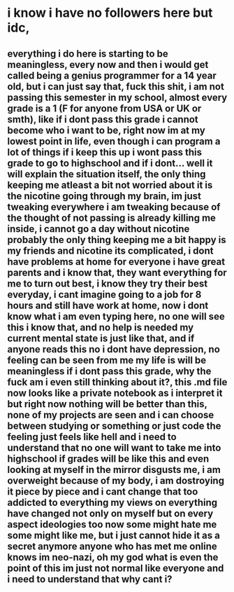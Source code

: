 # i know i have no followers here but idc,

## everything i do here is starting to be meaningless, every now and then i would get called being a genius programmer for a 14 year old, but i can just say that, fuck this shit, i am not passing this semester in my school, almost every grade is a 1 (F for anyone from USA or UK or smth), like if i dont pass this grade i cannot become who i want to be, right now im at my lowest point in life, even though i can program a lot of things if i keep this up i wont pass this grade to go to highschool and if i dont... well it will explain the situation itself, the only thing keeping me atleast a bit not worried about it is the nicotine going through my brain, im just tweaking everywhere i am tweaking because of the thought of not passing is already killing me inside, i cannot go a day without nicotine probably the only thing keeping me a bit happy is my friends and nicotine its complicated, i dont have problems at home for everyone i have great parents and i know that, they want everything for me to turn out best, i know they try their best everyday, i cant imagine going to a job for 8 hours and still have work at home, now i dont know what i am even typing here, no one will see this i know that, and no help is needed my current mental state is just like that, and if anyone reads this no i dont have depression, no feeling can be seen from me my life is will be meaningless if i dont pass this grade, why the fuck am i even still thinking about it?, this .md file now looks like a private notebook as i interpret it but right now nothing will be better than this, none of my projects are seen and i can choose between studying or something or just code the feeling just feels like hell and i need to understand that no one will want to take me into highschool if grades will be like this and even looking at myself in the mirror disgusts me, i am overweight because of my body, i am dostroying it piece by piece and i cant change that too addicted to everything my views on everything have changed not only on myself but on every aspect ideologies too now some might hate me some might like me, but i just cannot hide it as a secret anymore anyone who has met me online knows im neo-nazi, oh my god what is even the point of this im just not normal like everyone and i need to understand that why cant i?